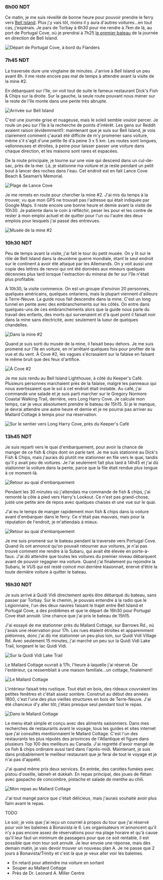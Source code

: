 ### 6h00 NDT
Ce matin, je me suis réveillé de bonne heure pour pouvoir prendre le ferry vers [Bell Island](https://en.wikipedia.org/wiki/Bell_Island_(Newfoundland_and_Labrador)). Plus j'y vais tôt, moins il y aura d'autres voitures...en tout cas, j'espèrais. Je pars de Torbay à 6h30 pour me rendre à 7km de là, au port de Portugal Cove, où je prendrai à 7h25 [le premier bateau](https://www.gov.nl.ca/ti/ferryservices/schedules/a-bipc/) de la journée en direction de Bell Island.

![Départ de Portugal Cove, à bord du Flanders](/assets/2023/09/20230903_newfoundland/portugalcove.jpg)

### 7h45 NDT
La traversée dure une vingtaine de minutes. J'arrive à Bell Island un peu avant 8h. Il me reste encore pas mal de temps à attendre avant la visite de la mine #2. 

En débarquant sur l'île, on voit tout de suite le fameux restaurant Dick's Fish & Chips sur la droite. Sur la gauche, la seule route pouvant nous mener sur le reste de l'île monte dans une pente très abrupte.

![Arrivée sur Bell Island](/assets/2023/09/20230903_newfoundland/bellisland01.jpg)

C'est une journée grise et nuageuse, mais le soleil semble vouloir percer. Je roule un peu sur l'île à la recherche de points d'intérêt. Les gens sur Reddit avaient raison (évidemment!): maintenant que je suis sur Bell Island, je vois clairement comment ç'aurait été difficile de m'y promener sans voiture, même s'il s'agit d'une petite île d'à peine 3 x 5 km. Les routes sont longues, vallonneuses et étroites, à peine pour laisser passer une voiture dans chaque direction, et les maisons sont rares et espacées.

De la route principale, je tourne sur une voie qui descend dans un cul-de-sac, près de la mer. Là, je stationne ma voiture et je reste pendant un petit bout à lancer des roches dans l'eau. Cet endroit est en fait Lance Cove Beach & Seaman’s Memorial.

![Plage de Lance Cove](/assets/2023/09/20230903_newfoundland/lancecove.jpg)

Je me remets en route pour chercher la mine #2. J'ai mis du temps à la trouver, vu que mon GPS ne trouvait pas l'adresse qui était indiquée par Google Maps. Il reste encore une bonne heure et demie avant la visite de 10h30. Je patiente dans le coin à réfléchir, peser les pour et les contre de rester à mon emploi actuel et de quitter pour l'un ou l'autre des deux emplois pour lesquels j'ai passé des entrevues.

![Musée de la mine #2](/assets/2023/09/20230903_newfoundland/bellisland02.jpg)

### 10h30 NDT
Peu de temps avant la visite, j'ai fait le tour du petit musée. On y lit sur le rôle de Bell Island dans la deuxième guerre mondiale, étant le seul endroit sur le continent à avoir été attaqué par les Allemands. On y voit aussi une copie des lettres de renvoi qui ont été données aux mineurs quelques décennies plus tard lorsque l'extraction du minerai de fer sur l'île n'était plus profitable.

À 10h30, la visite commence. On est un groupe d'environ 20 personnes, quelques américains, quelques ontariens, mais la plupart viennent d'ailleurs à Terre-Neuve. La guide nous fait descendre dans la mine. C'est un long tunnel en pente avec des embranchements sur les côtés. On entre dans quelques-uns de ces embranchements alors que la guide nous parle du travail des enfants, des morts qui survenaient et d'à quel point il faisait noir dans la mine sans électricité, avec seulement la lueur de quelques chandelles.

![Dans la mine #2](/assets/2023/09/20230903_newfoundland/bellisland03.jpg)

Quand je suis sorti du musée de la mine, il faisait beau dehors. Je me suis promené sur l'île en voiture, en m'arrêtant quelques fois pour profiter de la vue et du vent. À Cove #2, les vagues s'écrasaient sur la falaise en faisant le même bruit que des feux d'artifice.

![À Cove #2](/assets/2023/09/20230903_newfoundland/bellisland04.jpg)

Je me suis rendu au Bell Island Lighthouse, à côté du Keeper's Café. Plusieurs personnes marchaient près de la falaise, malgré les panneaux qui nous avertissaient que le sol à cet endroit était instable. Au café, j'ai commandé une salade et je suis parti marcher sur le Gregory Normore Coastal Walking Trail, derrière, vers Long Harry Cove. Je calcule mon temps, car je veux absolument prendre le bateau de 15h15. Si je le manque, je devrai attendre une autre heure et demie et je ne pourrai pas arriver au Mallard Cottage à temps pour ma réservation.

![Sur le sentier vers Long Harry Cove, près du Keeper's Café](/assets/2023/09/20230903_newfoundland/bellisland05.jpg)

### 13h45 NDT
Je suis reparti vers le quai d'embarquement, pour avoir la chance de manger de ce fish & chips dont on parle tant. Je me suis stationné au Dick's Fish & Chips, mais j'aurais dû plutôt me stationner en file vers le quai, tandis qu'il y avait peu de voitures. Je l'ai seulement fait plus tard à 14h45 et j'ai dû stationner la voiture dans la pente, parce que la file était rendue plus longue à ce moment-là.

![Retour au quai d'embarquement](/assets/2023/09/20230903_newfoundland/return_to_dicksfishnchips.jpg)

Pendant les 30 minutes où j'attendais ma commande de fish & chips, j'ai remonté la côte à pied vers Harry's Lookout. Ce n'est pas grand-chose, juste une petite aire de repos avec quelques chaises et une vue sur le quai.

J'ai eu le temps de manger rapidement mon fish & chips dans la voiture avant d'embarquer dans le ferry. Ce n'était pas mauvais, mais pour la réputation de l'endroit, je m'attendais à mieux.

![Retour au quai d'embarquement](/assets/2023/09/20230903_newfoundland/return_from_bellisland.jpg)

Je me suis promené sur le bateau pendant la traversée vers Portugal Cove. Quand ils ont annoncé qu'on pouvait retourner aux voitures, je n'ai pas trouvé comment me rendre à la Subaru, qui avait été élevée en porte-à-faux. J'ai dû attendre que toutes les voitures du premier niveau débarquent avant de pouvoir regagner ma voiture. Quand j'ai finalement pu rejoindre la Subaru, le VUS qui est resté coincé moi derrière klaxonnait, énervé d'être la toute dernière voiture à quitter le bateau.

### 16h30 NDT
Je suis arrivé à Quidi Vidi directement après être débarqué du bateau, sans passer par Torbay. Sur le chemin, je pouvais entendre à la radio que le Legionnaire, l'un des deux navires faisant le trajet entre Bell Island et Portugal Cove, a des problèmes et que le départ de 16h30 pour Portugal Cove était annulé. Une chance que j'ai pris le bateau de 15h15.

J'ai essayé de me stationner près du Mallard Cottage, sur Barrows Rd., où j'avais une réservation pour 17h. Les rues étaient étroites et apparemment piétonnes, donc j'ai dû me stationner un peu plus loin, sur Quidi Vidi Village Rd. Avec seulement 15 minutes, j'ai marché un peu sur la Quidi Vidi Lake Trail, longeant le lac Quidi Vidi.

![Sur la Quidi Vidi Lake Trail](/assets/2023/09/20230903_newfoundland/quidi_fluvarium.jpg)

Le Mallard Cottage ouvrait à 17h, l'heure à laquelle j'ai réservé. De l'extérieur, ça ressemblait à une maison familiale...un cottage, finalement!

![Le Mallard Cottage](/assets/2023/09/20230903_newfoundland/mallard_cottage02.jpg)

L'intérieur faisait très rustique. Tout était en bois, des rideaux couvraient les petites fenêtres et c'était assez sombre. Construit au début des années 1800, c'est l'une des plus vieilles structures en bois de Terre-Neuve. J'ai été chanceux d'y aller tôt; j'étais presque seul pendant tout le repas.

![Dans le Mallard Cottage](/assets/2023/09/20230903_newfoundland/mallard_cottage03.jpg)

Le menu était simple et conçu avec des aliments saisonniers. Dans mes recherches de restaurants avant le voyage, tous les guides et sites internet que j'ai consultés mentionnaient le Mallard Cottage. C'est l'un des restaurants les plus réputés des provinces de l'Atlantique et figure dans plusieurs Top 100 des meilleurs au Canada. J'ai regretté d'avoir mangé de ce fish & chips ordinaire aussi tard dans l'après-midi. Maintenant, je suis dans probablement le meilleur restaurant que je ferai de tout le voyage et je n'ai pas d'appétit.

J'ai quand même pris deux services. En entrée, des carottes fumées avec pistou d'oseille, labneh et dukkah. En repas principal, des joues de flétan avec gaspacho de concombre, pistache et salade de menthe au chili.

![Mon repas au Mallard Cottage](/assets/2023/09/20230903_newfoundland/mallard_cottage.jpg)

J'ai tout mangé parce que c'était délicieux, mais j'aurais souhaité avoir plus faim avant le repas.


TODO


Le soir, je vois que j'ai reçu un courriel à propos du tour que j'ai réservé pour voir les baleines à Bonavista le 6. Les organisateurs m'annoncent qu'il n'y a pas encore assez de réservations pour ma plage horaire et qu'à cause qu'il leur faut un minimum de passagers pour que ce soit rentable, il est possible que mon tour soit annulé. Je leur envoie une réponse, mais dès demain matin, je vais devoir trouver un nouveau plan A. Je ne passe que 2 jours à Bonavista/Trinity et c'est là que je veux aller voir les baleines.





- En retard pour atteindre ma voiture en sortant 
- Souper au Mallard Cottage
- Près de Dr. Leonard A. Miller Centre
